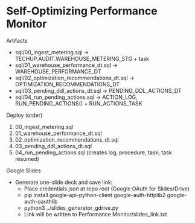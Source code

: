 # Self-Optimizing Performance Monitor

Artifacts
- sql/00_ingest_metering.sql → TECHUP.AUDIT.WAREHOUSE_METERING_STG + task
- sql/01_warehouse_performance_dt.sql → WAREHOUSE_PERFORMANCE_DT
- sql/02_optimization_recommendations_dt.sql → OPTIMIZATION_RECOMMENDATIONS_DT
- sql/03_pending_ddl_actions_dt.sql → PENDING_DDL_ACTIONS_DT
- sql/04_run_pending_actions.sql → ACTION_LOG, RUN_PENDING_ACTIONS() + RUN_ACTIONS_TASK

Deploy (order)
1) 00_ingest_metering.sql
2) 01_warehouse_performance_dt.sql
3) 02_optimization_recommendations_dt.sql
4) 03_pending_ddl_actions_dt.sql
5) 04_run_pending_actions.sql (creates log, procedure, task; task resumed)

Google Slides
- Generate one-slide deck and save link:
  - Place credentials.json at repo root (Google OAuth for Slides/Drive)
  - pip install google-api-python-client google-auth-httplib2 google-auth-oauthlib
  - python3 ../slides_generator_gdrive.py
  - Link will be written to Performance Monitor/slides_link.txt
